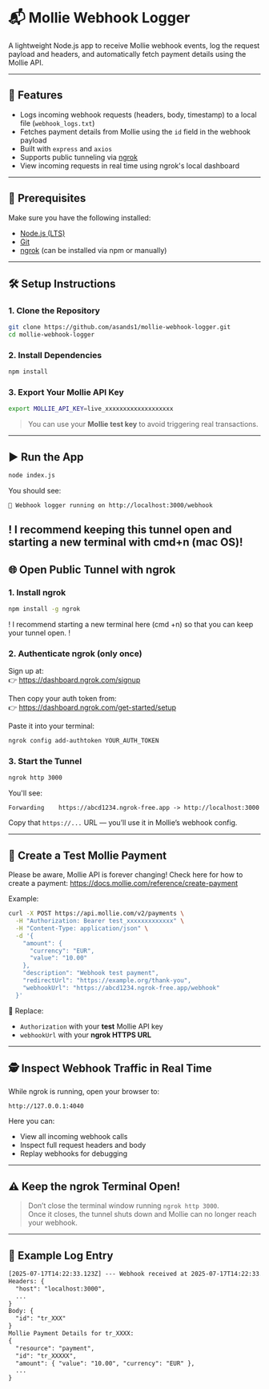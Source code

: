 # 📬 Mollie Webhook Logger

A lightweight Node.js app to receive Mollie webhook events, log the request payload and headers, and automatically fetch payment details using the Mollie API.

---

## 🚀 Features

- Logs incoming webhook requests (headers, body, timestamp) to a local file (`webhook_logs.txt`)
- Fetches payment details from Mollie using the `id` field in the webhook payload
- Built with `express` and `axios`
- Supports public tunneling via [ngrok](https://ngrok.com/)
- View incoming requests in real time using ngrok's local dashboard

---

## 🧱 Prerequisites

Make sure you have the following installed:

- [Node.js (LTS)](https://nodejs.org)
- [Git](https://git-scm.com)
- [ngrok](https://ngrok.com/) (can be installed via npm or manually)

---

## 🛠 Setup Instructions

### 1. Clone the Repository

```bash
git clone https://github.com/asands1/mollie-webhook-logger.git
cd mollie-webhook-logger
```

### 2. Install Dependencies

```bash
npm install
```

### 3. Export Your Mollie API Key

```bash
export MOLLIE_API_KEY=live_xxxxxxxxxxxxxxxxxxx
```

> You can use your **Mollie test key** to avoid triggering real transactions.

---

## ▶️ Run the App

```bash
node index.js
```

You should see:

```
🚀 Webhook logger running on http://localhost:3000/webhook
```

! I recommend keeping this tunnel open and starting a new terminal with cmd+n (mac OS)!
---

## 🌐 Open Public Tunnel with ngrok

### 1. Install ngrok

```bash
npm install -g ngrok
```

! I recommend starting a new terminal here (cmd +n) so that you can keep your tunnel open. !

### 2. Authenticate ngrok (only once)

Sign up at:  
👉 https://dashboard.ngrok.com/signup

Then copy your auth token from:  
👉 https://dashboard.ngrok.com/get-started/setup

Paste it into your terminal:

```bash
ngrok config add-authtoken YOUR_AUTH_TOKEN
```

### 3. Start the Tunnel

```bash
ngrok http 3000
```

You'll see:

```
Forwarding    https://abcd1234.ngrok-free.app -> http://localhost:3000
```

Copy that `https://...` URL — you’ll use it in Mollie’s webhook config.

---

## 🔁 Create a Test Mollie Payment

Please be aware, Mollie API is forever changing! Check here for how to create a payment:
https://docs.mollie.com/reference/create-payment

Example:

```bash
curl -X POST https://api.mollie.com/v2/payments \
  -H "Authorization: Bearer test_xxxxxxxxxxxxx" \
  -H "Content-Type: application/json" \
  -d '{
    "amount": {
      "currency": "EUR",
      "value": "10.00"
    },
    "description": "Webhook test payment",
    "redirectUrl": "https://example.org/thank-you",
    "webhookUrl": "https://abcd1234.ngrok-free.app/webhook"
  }'
```

🔄 Replace:
- `Authorization` with your **test** Mollie API key
- `webhookUrl` with your **ngrok HTTPS URL**

---

## 🕵️ Inspect Webhook Traffic in Real Time

While ngrok is running, open your browser to:

```
http://127.0.0.1:4040
```

Here you can:

- View all incoming webhook calls
- Inspect full request headers and body
- Replay webhooks for debugging

---

## ⚠️ Keep the ngrok Terminal Open!

> Don’t close the terminal window running `ngrok http 3000`.  
> Once it closes, the tunnel shuts down and Mollie can no longer reach your webhook.

---

## 📄 Example Log Entry

```txt
[2025-07-17T14:22:33.123Z] --- Webhook received at 2025-07-17T14:22:33.123Z ---
Headers: {
  "host": "localhost:3000",
  ...
}
Body: {
  "id": "tr_XXX"
}
Mollie Payment Details for tr_XXXX:
{
  "resource": "payment",
  "id": "tr_XXXXX",
  "amount": { "value": "10.00", "currency": "EUR" },
  ...
}
```
